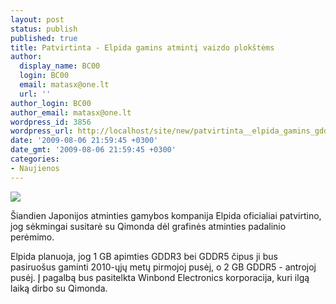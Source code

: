 ```yaml
---
layout: post
status: publish
published: true
title: Patvirtinta - Elpida gamins atmintį vaizdo plokštėms
author:
  display_name: BC00
  login: BC00
  email: matasx@one.lt
  url: ''
author_login: BC00
author_email: matasx@one.lt
wordpress_id: 3856
wordpress_url: http://localhost/site/new/patvirtinta__elpida_gamins_gddr5_atminti/
date: '2009-08-06 21:59:45 +0300'
date_gmt: '2009-08-06 21:59:45 +0300'
categories:
- Naujienos
---
```

<div class="imgright"><img src="http://tbn3.google.com/images?q=tbn:fMVrH90tOnPxhM:http://www.pcgameshardware.com/screenshots/250x375/2006/03/Elpida_Logo.jpg"  /></div>
<p>Šiandien Japonijos atminties gamybos kompanija Elpida oficialiai patvirtino, jog sėkmingai susitarė su Qimonda dėl grafinės atminties padalinio perėmimo. </p>
<p>Elpida planuoja, jog 1 GB apimties GDDR3 bei GDDR5 čipus ji bus pasiruošus gaminti 2010-ųjų metų pirmojoj pusėj, o 2 GB GDDR5 - antrojoj pusėj. Į pagalbą bus pasitelkta Winbond Electronics korporacija, kuri ilgą laiką dirbo su Qimonda.</p>
